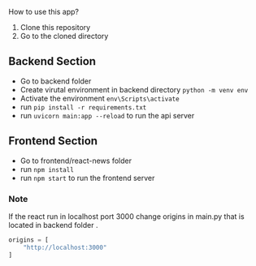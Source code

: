 How to use this app?

1. Clone this repository
2. Go to the cloned directory

## Backend Section
- Go to backend folder
- Create virutal environment in backend directory `python -m venv env`
- Activate the environment `env\Scripts\activate`
- run `pip install -r requirements.txt`
- run `uvicorn main:app --reload` to run the api server

## Frontend Section
- Go to frontend/react-news folder
- run `npm install`
- run `npm start` to run the frontend server

### Note
If the react run in localhost port 3000 change origins in main.py that is located in backend folder .

```python
origins = [
    "http://localhost:3000"
]
```

